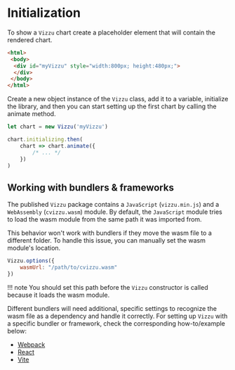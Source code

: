 # Initialization

To show a `Vizzu` chart create a placeholder element that will contain the
rendered chart.

```html
<html>
 <body>
  <div id="myVizzu" style="width:800px; height:480px;">
  </div>
 </body>
</html>

```

Create a new object instance of the `Vizzu` class, add it to a variable,
initialize the library, and then you can start setting up the first chart by
calling the animate method.

```javascript
let chart = new Vizzu('myVizzu')

chart.initializing.then(
    chart => chart.animate({
        /* ... */
    })
)
```

## Working with bundlers & frameworks

The published `Vizzu` package contains a `JavaScript` (`vizzu.min.js`) and a
`WebAssembly` (`cvizzu.wasm`) module. By default, the `JavaScript` module tries
to load the wasm module from the same path it was imported from.

This behavior won't work with bundlers if they move the wasm file to a different
folder. To handle this issue, you can manually set the wasm module's location.

```javascript
Vizzu.options({
    wasmUrl: "/path/to/cvizzu.wasm"
})
```

!!! note
    You should set this path before the `Vizzu` constructor is called because it
    loads the wasm module.

Different bundlers will need additional, specific settings to recognize the wasm
file as a dependency and handle it correctly. For setting up `Vizzu` with a
specific bundler or framework, check the corresponding how-to/example below:

- [Webpack](https://github.com/vizzuhq/vizzu-webpack-demo)
- [React](https://github.com/vizzuhq/vizzu-react-example)
- [Vite](https://github.com/simzer/vizzu-vite-demo)
